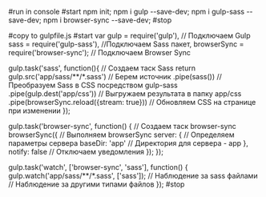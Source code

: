 #run in console
#start
npm init;
npm i gulp --save-dev;
npm i gulp-sass --save-dev;
npm i browser-sync --save-dev;
#stop

#copy to gulpfile.js
#start
var gulp      = require('gulp'), // Подключаем Gulp
    sass        = require('gulp-sass'), //Подключаем Sass пакет,
    browserSync = require('browser-sync'); // Подключаем Browser Sync

gulp.task('sass', function(){ // Создаем таск Sass
    return gulp.src('app/sass/**/*.sass') // Берем источник
        .pipe(sass()) // Преобразуем Sass в CSS посредством gulp-sass
        .pipe(gulp.dest('app/css')) // Выгружаем результата в папку app/css
        .pipe(browserSync.reload({stream: true})) // Обновляем CSS на странице при изменении
});

gulp.task('browser-sync', function() { // Создаем таск browser-sync
    browserSync({ // Выполняем browserSync
        server: { // Определяем параметры сервера
            baseDir: 'app' // Директория для сервера - app
        },
        notify: false // Отключаем уведомления
            });
});

gulp.task('watch', ['browser-sync', 'sass'], function() {
    gulp.watch('app/sass/**/*.sass', ['sass']); // Наблюдение за sass файлами
    // Наблюдение за другими типами файлов
});
#stop
